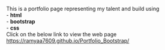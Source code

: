 This is a portfolio page representing my talent and build using<br/>
         -  **html**<br/>
         -  **bootstrap**<br/>
         - **css**<br/>
Click on the below link to view the web page
https://ramyaa7609.github.io/Portfolio_Bootstrap/
